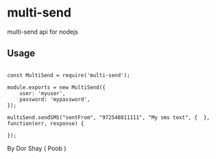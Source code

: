 # multi-send
multi-send api for nodejs

## Usage
```

const MultiSend = require('multi-send');

module.exports = new MultiSend({
    user: 'myuser',
    password: 'mypassword',
});

multiSend.sendSMS("sentFrom", "972548811111", "My sms text", {  }, function(err, response) {

});

```

By Dor Shay ( Poob )